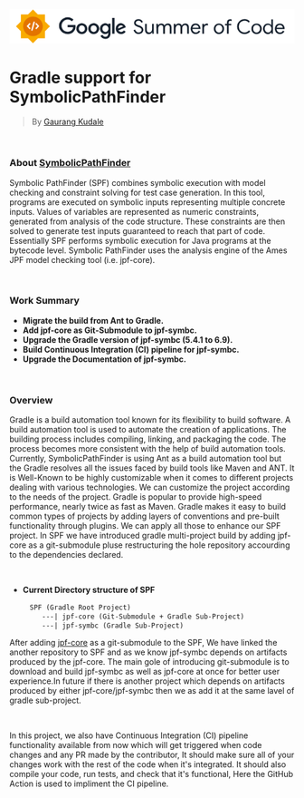 ![alt text](https://github.com/gaurangkudale/Google-Summer-of-Code-2022/blob/main-gk/gsoc2022%20logo.png)


# Gradle support for SymbolicPathFinder 
> By [Gaurang Kudale](https://www.linkedin.com/in/gaurangkudale/)

&nbsp;
&nbsp;

### About [SymbolicPathFinder](https://github.com/SymbolicPathFinder/jpf-symbc)
Symbolic PathFinder (SPF) combines symbolic execution with model checking and constraint solving for test case generation. In this tool, programs are executed on symbolic inputs representing multiple concrete inputs. Values of variables are represented as numeric constraints, generated from analysis of the code structure. These constraints are then solved to generate test inputs guaranteed to reach that part of code. Essentially SPF performs symbolic execution for Java programs at the bytecode level. Symbolic PathFinder uses the analysis engine of the Ames JPF model checking tool (i.e. jpf-core).

&nbsp;
&nbsp;

### **Work Summary**
- **Migrate the build from Ant to Gradle.**
- **Add jpf-core as Git-Submodule to jpf-symbc.**
- **Upgrade the Gradle version of jpf-symbc (5.4.1 to 6.9).**
- **Build Continuous Integration (CI) pipeline for jpf-symbc.**
- **Upgrade the Documentation of jpf-symbc.**

&nbsp;
&nbsp;

### **Overview**

Gradle is a build automation tool known for its flexibility to build software. A build automation tool is used to automate the creation of applications. The building process includes compiling, linking, and packaging the code. The process becomes more consistent with the help of build automation tools. Currently, SymbolicPathFinder is using Ant as a build automation tool but the Gradle resolves all the issues faced by build tools like Maven and ANT. It is Well-Known to be highly customizable when it comes to different projects dealing with various technologies. We can customize the project according to the needs of the project. Gradle is popular to provide high-speed performance, nearly twice as fast as Maven. Gradle makes it easy to build common types of projects by adding layers of conventions and pre-built functionality through plugins. We can apply all those to enhance our SPF project. In SPF we have introduced gradle multi-project build by adding jpf-core as a git-submodule pluse restructuring the hole repository accourding to the dependencies declared.

&nbsp;

- **Current Directory structure of SPF**
&nbsp;
```{bash}
     SPF (Gradle Root Project)
        ---| jpf-core (Git-Submodule + Gradle Sub-Project)
        ---| jpf-symbc (Gradle Sub-Project)
```
After adding [jpf-core](https://github.com/javapathfinder/jpf-core) as a git-submodule to the SPF, We have linked the another repository to SPF and as we know jpf-symbc depends on artifacts produced by the jpf-core. The main gole of introducing git-submodule is to download and build jpf-symbc as well as jpf-core at once for better user experience.In future if there is another project which depends on artifacts produced by either jpf-core/jpf-symbc then we as add it at the same lavel of gradle sub-project.

&nbsp;

In this project, we also have Continuous Integration (CI) pipeline functionality available from now which will get triggered when code changes and any PR made by the contributor, It should make sure all of your changes work with the rest of the code when it's integrated. It should also compile your code, run tests, and check that it's functional, Here the GitHub Action is used to impliment the CI pipeline.
